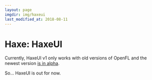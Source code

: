 ```yaml
---
layout: page
imgdir: img/haxeui
last_modified_at: 2018-08-11
---
```


# Haxe: HaxeUI

Currently, HaxeUI v1 only works with old versions of OpenFL and the newest version [is in alpha](https://github.com/haxeui/haxeui-core).

So... HaxeUI is out for now.
